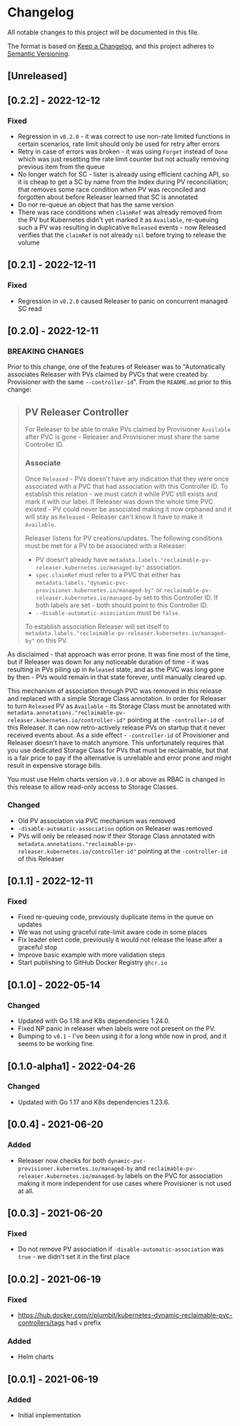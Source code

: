 # Changelog

All notable changes to this project will be documented in this file.

The format is based on [Keep a Changelog](https://keepachangelog.com/en/1.0.0/),
and this project adheres to [Semantic Versioning](https://semver.org/spec/v2.0.0.html).

## [Unreleased]

## [0.2.2] - 2022-12-12

### Fixed

- Regression in `v0.2.0` - it was correct to use non-rate limited functions in certain scenarios, rate limit should only be used for retry after errors
- Retry in case of errors was broken - it was using `Forget` instead of `Done` which was just resetting the rate limit counter but not actually removing previous item from the queue
- No longer watch for SC - lister is already using efficient caching API, so it is cheap to get a SC by name from the Index during PV reconciliation; that removes some race condition when PV was reconciled and forgotten about before Releaser learned that SC is annotated
- Do nor re-queue an object that has the same version
- There was race conditions when `claimRef` was already removed from the PV but Kubernetes didn't yet marked it as `Available`, re-queuing such a PV was resulting in duplicative `Released` events - now Released verifies that the `claimRef` is not already `nil` before trying to release the volume

## [0.2.1] - 2022-12-11

### Fixed

- Regression in `v0.2.0` caused Releaser to panic on concurrent managed SC read

## [0.2.0] - 2022-12-11

### BREAKING CHANGES

Prior to this change, one of the features of Releaser was to "Automatically associates Releaser with PVs claimed by PVCs that were created by Provisioner with the same `--controller-id`".
From the `README.md` prior to this change:

> ## PV Releaser Controller
> 
> For Releaser to be able to make PVs claimed by Provisioner `Available` after PVC is gone - Releaser and Provisioner must share the same Controller ID.
> 
> ### Associate
> 
> Once `Released` - PVs doesn't have any indication that they were once associated with a PVC that had association with this Controller ID. To establish this relation - we must catch it while PVC still exists and mark it with our label. If Releaser was down the whole time PVC existed - PV could never be associated making it now orphaned and it will stay as `Released` - Releaser can't know it have to make it `Available`.
> 
> Releaser listens for PV creations/updates.
> The following conditions must be met for a PV to be associated with a Releaser:
> 
> - PV doesn't already have `metadata.labels."reclaimable-pv-releaser.kubernetes.io/managed-by"` association.
> - `spec.claimRef` must refer to a PVC that either has `metadata.labels."dynamic-pvc-provisioner.kubernetes.io/managed-by"` or `reclaimable-pv-releaser.kubernetes.io/managed-by` set to this Controller ID. If both labels are set - both should point to this Controller ID.
> - `--disable-automatic-association` must be `false`.
> 
> To establish association Releaser will set itself to `metadata.labels."reclaimable-pv-releaser.kubernetes.io/managed-by"` on this PV.

As disclaimed - that approach was error prone. It was fine most of the time, but if Releaser was down for any noticeable duration of time - it was resulting in PVs piling up in `Released` state, and as the PVC was long gone by then - PVs would remain in that state forever, until manually cleared up.

This mechanism of association through PVC was removed in this release and replaced with a simple Storage Class annotation. In order for Releaser to turn `Released` PV as `Available` - its Storage Class must be annotated with `metadata.annotations."reclaimable-pv-releaser.kubernetes.io/controller-id"` pointing at the `-controller-id` of this Releaser. It can now retro-actively release PVs on startup that it never received events about. As a side effect - `-controller-id` of Provisioner and Releaser doesn't have to match anymore. This unfortunately requires that you use dedicated Storage Class for PVs that must be reclaimable, but that is a fair price to pay if the alternative is unreliable and error prone and might result in expensive storage bills.

You must use Helm charts version `v0.1.0` or above as RBAC is changed in this release to allow read-only access to Storage Classes.

### Changed

- Old PV association via PVC mechanism was removed
- `-disable-automatic-association` option on Releaser was removed
- PVs will only be released now if their Storage Class annotated with `metadata.annotations."reclaimable-pv-releaser.kubernetes.io/controller-id"` pointing at the `-controller-id` of this Releaser

## [0.1.1] - 2022-12-11

### Fixed

- Fixed re-queuing code, previously duplicate items in the queue on updates
- We was not using graceful rate-limit aware code in some places
- Fix leader elect code, previously it would not release the lease after a graceful stop
- Improve basic example with more validation steps
- Start publishing to GitHub Docker Registry `ghcr.io`

## [0.1.0] - 2022-05-14

### Changed

- Updated with Go 1.18 and K8s dependencies 1.24.0.
- Fixed NP panic in releaser when labels were not present on the PV.
- Bumping to `v0.1` - I've been using it for a long while now in prod, and it seems to be working fine.

## [0.1.0-alpha1] - 2022-04-26

### Changed

- Updated with Go 1.17 and K8s dependencies 1.23.6.

## [0.0.4] - 2021-06-20

### Added

- Releaser now checks for both `dynamic-pvc-provisioner.kubernetes.io/managed-by` and `reclaimable-pv-releaser.kubernetes.io/managed-by` labels on the PVC for association making it more independent for use cases where Provisioner is not used at all.

## [0.0.3] - 2021-06-20

### Fixed

- Do not remove PV association if `-disable-automatic-association` was `true` - we didn't set it in the first place

## [0.0.2] - 2021-06-19

### Fixed

- https://hub.docker.com/r/plumbit/kubernetes-dynamic-reclaimable-pvc-controllers/tags had `v` prefix

### Added

- Helm charts

## [0.0.1] - 2021-06-19

### Added

- Initial implementation
